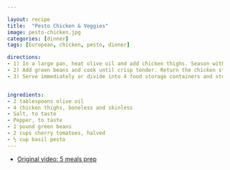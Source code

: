 ```yaml
---

layout: recipe
title:  "Pesto Chicken & Veggies"
image: pesto-chicken.jpg
categories: [dinner]
tags: [European, chicken, pesto, dinner]

directions:
- 1) In a large pan, heat olive oil and add chicken thighs. Season with salt and pepper. When the chicken is completely cooked through, remove from pan, slice into strips, and set aside.
- 2) Add green beans and cook until crisp tender. Return the chicken strips to the pan, then add tomatoes and pesto. Stir until fully incorporated.
- 3) Serve immediately or divide into 4 food storage containers and store in the refrigerator. Can be kept refrigerated for up to 4 days.


ingredients:
- 2 tablespoons olive oil
- 4 chicken thighs, boneless and skinless
- Salt, to taste
- Pepper, to taste
- 1 pound green beans
- 2 cups cherry tomatoes, halved
- ½ cup basil pesto
---
```


- [Original video: 5 meals prep](https://www.buzzfeed.com/cyruskowsari/5-meal-prep-recipes?utm_term=.ys7k79elb#.ts9KY0mMb)

